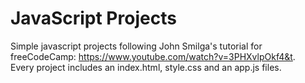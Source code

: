 # JavaScript Projects
Simple javascript projects following John Smilga's tutorial for freeCodeCamp: https://www.youtube.com/watch?v=3PHXvlpOkf4&t.   
Every project includes an index.html, style.css and an app.js files.
